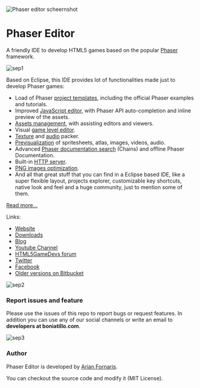 ![Phaser editor scheernshot](https://github.com/boniatillo-com/PhaserEditor/raw/master/screens/canvas-1.2.0.png "Screenshot")

# Phaser Editor

A friendly IDE to develop HTML5 games based on the popular [Phaser][phaser] framework.

![sep1](http://phasereditor.boniatillo.com/images/logo.png)

Based on Eclipse, this IDE provides lot of functionalities made just to develop Phaser games:

* Load of Phaser [project templates][ProjectTemplates], including the official Phaser examples and tutorials.
* Improved [JavaScript editor][JSEditor], with Phaser API auto-completion and inline preview of the assets.
* [Assets management][AssetPack], with assisting editors and viewers.
* Visual [game level editor][Canvas].
* [Texture][Atlas] and [audio][AudioSprites] packer.
* [Previsualization][Preview] of spritesheets, atlas, images, videos, audio.
* Advanced [Phaser documentation search][Chains] (Chains) and offline Phaser Documentation.
* Built-in [HTTP server][HttpServer].
* [PNG images optimization][OptiPNG].
* And all that great stuff that you can find in a Eclipse based IDE, like a super flexible layout, projects explorer, customizable key shortcuts, native look and feel and a huge community, just to mention some of them.

[Read more...][pe_features]

Links:

* [Website][pe_website]
* [Downloads][pe_downloads]
* [Blog][pe_blog]
* [Youtube Channel][pe_youtube]
* [HTML5GameDevs forum][html5gamedevs]
* [Twitter][pe_twitter]
* [Facebook][pe_facebook]
* [Older versions on Bitbucket][bitbucket]


![sep2](http://phasereditor.boniatillo.com/images/cactus.png)

### Report issues and feature

Please use the issues of this repo to report bugs or request features. In addition you can use any of our social channels or write an email to **developers at boniatillo.com**.

![sep3](http://phasereditor.boniatillo.com/images/guapen.png)

### Author

Phaser Editor is developed by [Arian Fornaris][pe_twitter].

You can checkout the source code and modify it (MIT License).



[phaser]: https://phaser.io
[bitbucket]: https://bitbucket.org/boniatillo/phasereditor
[bitbucket]: https://bitbucket.org/boniatillo/phasereditor
[pe_website]: http://phasereditor.boniatillo.com
[pe_blog]: http://phasereditor.boniatillo.com/blog
[pe_features]: http://phasereditor.boniatillo.com/blog/features
[html5gamedevs]: http://www.html5gamedevs.com/profile/8392-arian-fornaris
[pe_youtube]: https://www.youtube.com/playlist?list=PLB8gI_5U0MvCJuhPv-LBdi_a9PQxYxFqK
[pe_twitter]: https://twitter.org/boniatillo_com
[pe_facebook]: https://www.facebook.com/phasereditor/
[pe_downloads]: http://phasereditor.boniatillo.com/blog/downloads
[ProjectTemplates]: http://phasereditor.boniatillo.com/blog/quick-start/010-first-steps
[JSEditor]: http://phasereditor.boniatillo.com/blog/quick-start/030-coding-js-editor
[AssetPack]: http://phasereditor.boniatillo.com/blog/quick-start/020-asset-pack
[Atlas]: http://phasereditor.boniatillo.com/blog/quick-start/050-texture-atlas
[Preview]: http://phasereditor.boniatillo.com/blog/quick-start/040-preview-window
[Chains]: http://phasereditor.boniatillo.com/blog/quick-start/035-chains
[HttpServer]: http://phasereditor.boniatillo.com/blog/quick-start/010-first-steps
[OptiPNG]: http://phasereditor.boniatillo.com/blog/quick-start/060-optimize-png
[Canvas]: http://phasereditor.boniatillo.com/blog/quick-start/080-canvas
[AudioSprites]: http://phasereditor.boniatillo.com/blog/quick-start/070-audio-sprites
